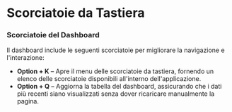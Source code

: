 # Scorciatoie da Tastiera

### Scorciatoie del Dashboard

Il dashboard include le seguenti scorciatoie per migliorare la navigazione e l'interazione:

* **Option + K** – Apre il menu delle scorciatoie da tastiera, fornendo un elenco delle scorciatoie disponibili all'interno dell'applicazione.
* **Option + Q** – Aggiorna la tabella del dashboard, assicurando che i dati più recenti siano visualizzati senza dover ricaricare manualmente la pagina.
